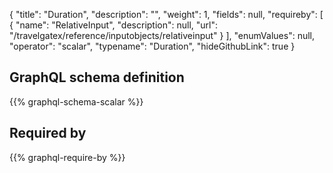 {
  "title": "Duration",
  "description": "",
  "weight": 1,
  "fields": null,
  "requireby": [
    {
      "name": "RelativeInput",
      "description": null,
      "url": "/travelgatex/reference/inputobjects/relativeinput"
    }
  ],
  "enumValues": null,
  "operator": "scalar",
  "typename": "Duration",
  "hideGithubLink": true
}
## GraphQL schema definition

{{% graphql-schema-scalar %}}

## Required by

{{% graphql-require-by %}}
